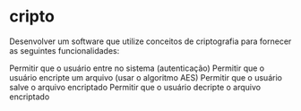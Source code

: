 # cripto
Desenvolver um software que utilize conceitos de criptografia para fornecer as seguintes funcionalidades:

Permitir que o usuário entre no sistema (autenticação)
Permitir que o usuário encripte um arquivo (usar o algoritmo AES)
Permitir que o usuário salve o arquivo encriptado Permitir que o usuário decripte o arquivo encriptado
